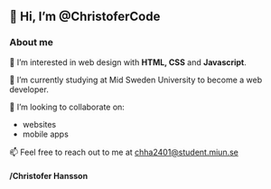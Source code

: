 👋 Hi, I’m @ChristoferCode
-

### About me
👀 I’m interested in web design with **HTML, CSS** and **Javascript**.

🌱 I’m currently studying at Mid Sweden University to become a web developer.

💞️ I’m looking to collaborate on:
  - websites
  - mobile apps
  
  
📫 Feel free to reach out to me at chha2401@student.miun.se

#### /Christofer Hansson
